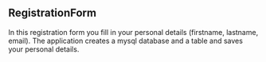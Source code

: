 ## RegistrationForm

In this registration form you fill in your personal details (firstname, lastname, email).
The application creates a mysql database and a table and saves your personal details. 
